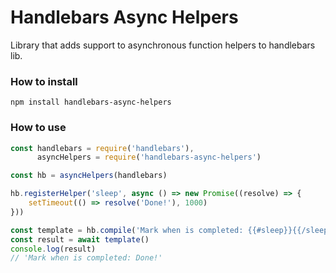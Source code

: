 # Handlebars Async Helpers

Library that adds support to asynchronous function helpers to handlebars lib.

### How to install
```shell
npm install handlebars-async-helpers
```

### How to use
```javascript
const handlebars = require('handlebars'),
      asyncHelpers = require('handlebars-async-helpers')

const hb = asyncHelpers(handlebars)

hb.registerHelper('sleep', async () => new Promise((resolve) => {
    setTimeout(() => resolve('Done!'), 1000)
}))

const template = hb.compile('Mark when is completed: {{#sleep}}{{/sleep}}')
const result = await template()
console.log(result)
// 'Mark when is completed: Done!'
```
